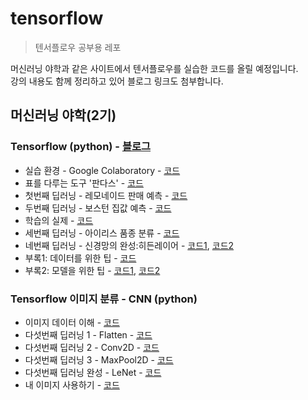 # tensorflow
> 텐서플로우 공부용 레포

머신러닝 야학과 같은 사이트에서 텐서플로우를 실습한 코드를 올릴 예정입니다.  
강의 내용도 함께 정리하고 있어 블로그 링크도 첨부합니다.  

## 머신러닝 야학(2기)
### Tensorflow (python) - [블로그](https://leeejihyun.tistory.com/12?category=902184)
* 실습 환경 - Google Colaboratory - [코드](https://github.com/leeejihyun/tensorflow/blob/main/ml-yah-ac/Tensorflow%20(python)/%5B0%5D%20Untitled)
* 표를 다루는 도구 '판다스' - [코드](https://github.com/leeejihyun/tensorflow/blob/main/ml-yah-ac/Tensorflow%20(python)/%5B1%5D%20%ED%91%9C%EB%A5%BC%20%EB%8B%A4%EB%A3%A8%EB%8A%94%20%EB%8F%84%EA%B5%AC%20_%ED%8C%90%EB%8B%A4%EC%8A%A4_.ipynb)
* 첫번째 딥러닝 - 레모네이드 판매 예측 - [코드](https://github.com/leeejihyun/tensorflow/blob/main/ml-yah-ac/Tensorflow%20(python)/%5B2%5D%20%EC%B2%AB%EB%B2%88%EC%A7%B8%20%EB%94%A5%EB%9F%AC%EB%8B%9D%20-%20%EB%A0%88%EB%AA%A8%EB%84%A4%EC%9D%B4%EB%93%9C%20%ED%8C%90%EB%A7%A4%20%EC%98%88%EC%B8%A1.ipynb)
* 두번째 딥러닝 - 보스턴 집값 예측 - [코드](https://github.com/leeejihyun/tensorflow/blob/main/ml-yah-ac/Tensorflow%20(python)/%5B3%5D%20%EB%91%90%EB%B2%88%EC%A7%B8%20%EB%94%A5%EB%9F%AC%EB%8B%9D%20-%20%EB%B3%B4%EC%8A%A4%ED%84%B4%20%EC%A7%91%EA%B0%92%20%EC%98%88%EC%B8%A1.ipynb)
* 학습의 실제 - [코드](https://github.com/leeejihyun/tensorflow/blob/main/ml-yah-ac/Tensorflow%20(python)/%5B4%5D%20%EB%94%A5%EB%9F%AC%EB%8B%9D%20%EC%9B%8C%ED%81%AC%EB%B6%81.xlsx)
* 세번째 딥러닝 - 아이리스 품종 분류 - [코드](https://github.com/leeejihyun/tensorflow/blob/main/ml-yah-ac/Tensorflow%20(python)/%5B5%5D%20%EC%84%B8%EB%B2%88%EC%A7%B8%20%EB%94%A5%EB%9F%AC%EB%8B%9D%20-%20%EC%95%84%EC%9D%B4%EB%A6%AC%EC%8A%A4%20%ED%92%88%EC%A2%85%20%EB%B6%84%EB%A5%98.ipynb)
* 네번째 딥러닝 - 신경망의 완성:히든레이어 - [코드1](https://github.com/leeejihyun/tensorflow/blob/main/ml-yah-ac/Tensorflow%20(python)/%5B6%5D%20%EB%84%A4%EB%B2%88%EC%A7%B8%20%EB%94%A5%EB%9F%AC%EB%8B%9D%20-%20%EC%8B%A0%EA%B2%BD%EB%A7%9D%EC%9D%98%20%EC%99%84%EC%84%B1_%ED%9E%88%EB%93%A0%EB%A0%88%EC%9D%B4%EC%96%B4_%EB%B3%B4%EC%8A%A4%ED%84%B4.ipynb), [코드2](https://github.com/leeejihyun/tensorflow/blob/main/ml-yah-ac/Tensorflow%20(python)/%5B6%5D%20%EB%84%A4%EB%B2%88%EC%A7%B8%20%EB%94%A5%EB%9F%AC%EB%8B%9D%20-%20%EC%8B%A0%EA%B2%BD%EB%A7%9D%EC%9D%98%20%EC%99%84%EC%84%B1_%ED%9E%88%EB%93%A0%EB%A0%88%EC%9D%B4%EC%96%B4_%EC%95%84%EC%9D%B4%EB%A6%AC%EC%8A%A4.ipynb)
* 부록1: 데이터를 위한 팁 - [코드](https://github.com/leeejihyun/tensorflow/blob/main/ml-yah-ac/Tensorflow%20(python)/%5B7%5D%20%EB%B6%80%EB%A1%9D1_%EB%8D%B0%EC%9D%B4%ED%84%B0%EB%A5%BC%20%EC%9C%84%ED%95%9C%20%ED%8C%81.ipynb)
* 부록2: 모델을 위한 팁 - [코드1](https://github.com/leeejihyun/tensorflow/blob/main/ml-yah-ac/Tensorflow%20(python)/%5B8%5D%20%EB%B6%80%EB%A1%9D2_%EB%AA%A8%EB%8D%B8%EC%9D%84%20%EC%9C%84%ED%95%9C%20%ED%8C%81_%EB%B3%B4%EC%8A%A4%ED%84%B4.ipynb), [코드2](https://github.com/leeejihyun/tensorflow/blob/main/ml-yah-ac/Tensorflow%20(python)/%5B8%5D%20%EB%B6%80%EB%A1%9D2_%EB%AA%A8%EB%8D%B8%EC%9D%84%20%EC%9C%84%ED%95%9C%20%ED%8C%81_%EC%95%84%EC%9D%B4%EB%A6%AC%EC%8A%A4.ipynb)

### Tensorflow 이미지 분류 - CNN (python)
* 이미지 데이터 이해 - [코드](https://github.com/leeejihyun/tensorflow/blob/main/ml-yah-ac/Tensorflow%20%EC%9D%B4%EB%AF%B8%EC%A7%80%20%EB%B6%84%EB%A5%98%20-%20CNN%20(python)/%5B0%5D%20%EC%9D%B4%EB%AF%B8%EC%A7%80%20%EB%8D%B0%EC%9D%B4%ED%84%B0%20%EC%9D%B4%ED%95%B4.ipynb)
* 다섯번째 딥러닝 1 - Flatten - [코드](https://github.com/leeejihyun/tensorflow/blob/main/ml-yah-ac/Tensorflow%20%EC%9D%B4%EB%AF%B8%EC%A7%80%20%EB%B6%84%EB%A5%98%20-%20CNN%20(python)/%5B1%5D%20%EB%8B%A4%EC%84%AF%EB%B2%88%EC%A7%B8%20%EB%94%A5%EB%9F%AC%EB%8B%9D%201%20-%20Flatten.ipynb)
* 다섯번째 딥러닝 2 - Conv2D - [코드](https://github.com/leeejihyun/tensorflow/blob/main/ml-yah-ac/Tensorflow%20%EC%9D%B4%EB%AF%B8%EC%A7%80%20%EB%B6%84%EB%A5%98%20-%20CNN%20(python)/%5B2%5D%20%EB%8B%A4%EC%84%AF%EB%B2%88%EC%A7%B8%20%EB%94%A5%EB%9F%AC%EB%8B%9D%202%20-%20Conv2D.ipynb)
* 다섯번째 딥러닝 3 - MaxPool2D - [코드](https://github.com/leeejihyun/tensorflow/blob/main/ml-yah-ac/Tensorflow%20%EC%9D%B4%EB%AF%B8%EC%A7%80%20%EB%B6%84%EB%A5%98%20-%20CNN%20(python)/%5B3%5D%20%EB%8B%A4%EC%84%AF%EB%B2%88%EC%A7%B8%20%EB%94%A5%EB%9F%AC%EB%8B%9D%203%20-%20MaxPool2D.ipynb)
* 다섯번째 딥러닝 완성 - LeNet - [코드](https://github.com/leeejihyun/tensorflow/blob/main/ml-yah-ac/Tensorflow%20%EC%9D%B4%EB%AF%B8%EC%A7%80%20%EB%B6%84%EB%A5%98%20-%20CNN%20(python)/%5B4%5D%20%EB%8B%A4%EC%84%AF%EB%B2%88%EC%A7%B8%20%EB%94%A5%EB%9F%AC%EB%8B%9D%20%EC%99%84%EC%84%B1%20-%20LeNet.ipynb)
* 내 이미지 사용하기 - [코드](https://github.com/leeejihyun/tensorflow/blob/main/ml-yah-ac/Tensorflow%20%EC%9D%B4%EB%AF%B8%EC%A7%80%20%EB%B6%84%EB%A5%98%20-%20CNN%20(python)/%5B5%5D%20%EB%82%B4%20%EC%9D%B4%EB%AF%B8%EC%A7%80%20%EC%82%AC%EC%9A%A9%ED%95%98%EA%B8%B0.ipynb)
